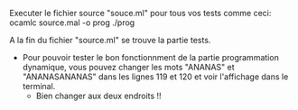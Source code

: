 Executer le fichier source "souce.ml" pour tous vos tests comme ceci:
    ocamlc source.mal -o prog
    ./prog

A la fin du fichier "source.ml" se trouve la partie tests.
- Pour pouvoir tester le bon fonctionnment de la partie programmation dynamique, vous pouvez changer les mots "ANANAS" et "ANANASANANAS" dans les lignes 119 et 120 et voir l'affichage dans le terminal.
    - Bien changer aux deux endroits !!

